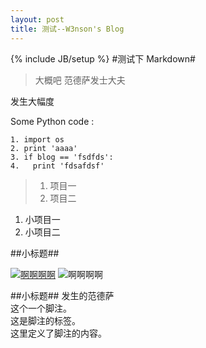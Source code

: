 ```yaml
---
layout: post
title: 测试--W3nson's Blog
---
```

{% include JB/setup %}
#测试下 Markdown#

>大概吧
范德萨发士大夫

发生大幅度

Some Python code :


	1. import os
	2. print 'aaaa'
	3. if blog == 'fsdfds':
	4.   print 'fdsafdsf'


>1. 项目一  
>2. 项目二  
1. 小项目一  
2. 小项目二  

##小标题##


[![啊啊啊啊](http://developer.baidu.com/static/assets/r/image/2013-04-09/b0e8be867e7438c0ab705338d2e72c55.jpeg "我的标题")](http://baidu.com)
![啊啊啊啊](http://developer.baidu.com/static/assets/r/image/2013-04-09/b0e8be867e7438c0ab705338d2e72c55.jpeg "我的标题")

##小标题##
发生的范德萨  
这个一个脚注。  
这是脚注的标签。  
这里定义了脚注的内容。  